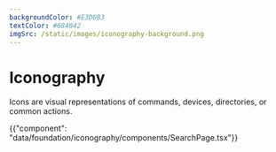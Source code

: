 ```yaml
---
backgroundColor: #E3D0B3
textColor: #684842
imgSrc: /static/images/iconography-background.png
---
```


# Iconography

<p class="description hidden">Icons are visual representations of commands, devices, directories, or common actions.</p>

{{"component": "data/foundation/iconography/components/SearchPage.tsx"}}
